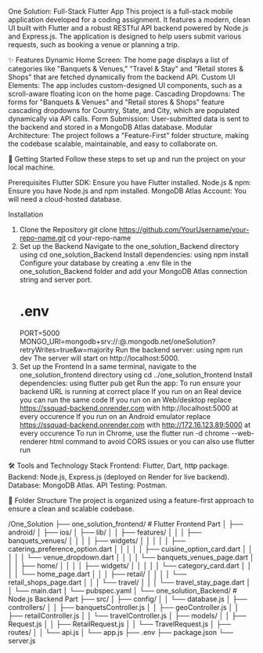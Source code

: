 One Solution: Full-Stack Flutter App
This project is a full-stack mobile application developed for a coding assignment. It features a modern, clean UI built with Flutter and a robust RESTful API backend powered by Node.js and Express.js. The application is designed to help users submit various requests, such as booking a venue or planning a trip.

✨ Features
Dynamic Home Screen: The home page displays a list of categories like "Banquets & Venues," "Travel & Stay" and "Retail stores & Shops" that are fetched dynamically from the backend API.
Custom UI Elements: The app includes custom-designed UI components, such as a scroll-aware floating icon on the home page.
Cascading Dropdowns: The forms for "Banquets & Venues" and "Retail stores & Shops" feature cascading dropdowns for Country, State, and City, which are populated dynamically via API calls.
Form Submission: User-submitted data is sent to the backend and stored in a MongoDB Atlas database.
Modular Architecture: The project follows a "Feature-First" folder structure, making the codebase scalable, maintainable, and easy to collaborate on.

🚀 Getting Started
Follow these steps to set up and run the project on your local machine.

 Prerequisites
 Flutter SDK: Ensure you have Flutter installed.
 Node.js & npm: Ensure you have Node.js and npm installed.
 MongoDB Atlas Account: You will need a cloud-hosted database.

 Installation
 1. Clone the Repository
     git clone https://github.com/YourUsername/your-repo-name.git
     cd your-repo-name
 2. Set up the Backend
     Navigate to the one_solution_Backend directory using cd one_solution_Backend
     Install dependencies: using npm install
     Configure your database by creating a .env file in the one_solution_Backend folder and add your MongoDB Atlas connection string and server port.
     # .env
     PORT=5000
     MONGO_URI=mongodb+srv://<username>:<password>@<cluster-name>.mongodb.net/oneSolution?retryWrites=true&w=majority
     Run the backend server: using npm run dev
   The server will start on http://localhost:5000.
 3. Set up the Frontend
    In a same  terminal, navigate to the one_solution_frontend directory using cd ../one_solution_frontend
    Install dependencies: using flutter pub get
    Run the app:
     To run ensure your backend URL is running at correct place
       If you  run on an Real device you can run the same code
       If you  run on an Web/desktop replace https://ssquad-backend.onrender.com with http://localhost:5000 at every occurence
       If you  run on an Android emulator replace https://ssquad-backend.onrender.com with http://172.16.123.89:5000 at every occurence
     To run in Chrome, use the flutter run -d chrome --web-renderer html command to avoid CORS issues or you can also use flutter run

🛠️ Tools and Technology Stack
    Frontend: Flutter, Dart, http package.
    Backend: Node.js, Express.js (deployed on Render for live backend).
    Database: MongoDB Atlas.
    API Testing: Postman.

📂 Folder Structure
The project is organized using a feature-first approach to ensure a clean and scalable codebase.

/One_Solution
├── one_solution_frontend/                  # Flutter Frontend Part
│   ├── android/
│   ├── ios/
│   ├── lib/
│   │   ├── features/
│   │   │   ├── banquets_venues/
│   │   │   │   ├── widgets/
│   │   │   │   │   ├── catering_preference_option.dart
│   │   │   │   │   ├── cuisine_option_card.dart
│   │   │   │   │   └── venue_dropdown.dart
│   │   │   │   └── banquets_venues_page.dart
│   │   │   ├── home/
│   │   │   │   ├── widgets/
│   │   │   │   │   └── category_card.dart
│   │   │   │   └── home_page.dart
│   │   │   ├── retail/
│   │   │   │   └── retail_shops_page.dart
│   │   │   └── travel/
│   │   │       └── travel_stay_page.dart
│   │   └── main.dart
│   └── pubspec.yaml
│
└── one_solution_Backend/          # Node.js Backend Part
    ├── src/
    │   ├── config/
    │   │   └── database.js
    │   ├── controllers/
    │   │   ├── banquetsController.js
    │   │   ├── geoController.js
    │   │   ├── retailController.js
    │   │   └── travelController.js
    │   ├── models/
    │   │   ├── Request.js
    │   │   ├── RetailRequest.js
    │   │   └── TravelRequest.js
    │   ├── routes/
    │   │   └── api.js
    │   └── app.js
    ├── .env
    ├── package.json
    └── server.js
